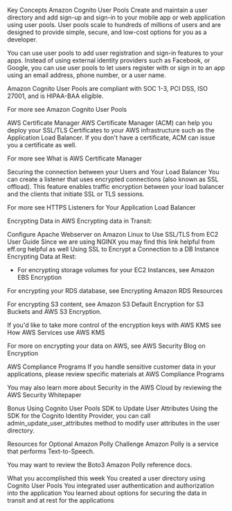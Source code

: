 Key Concepts
Amazon Cognito User Pools
Create and maintain a user directory and add sign-up and sign-in to your mobile app or web application using user pools. User pools scale to hundreds of millions of users and are designed to provide simple, secure, and low-cost options for you as a developer.

You can use user pools to add user registration and sign-in features to your apps. Instead of using external identity providers such as Facebook, or Google, you can use user pools to let users register with or sign in to an app using an email address, phone number, or a user name.

Amazon Cognito User Pools are compliant with SOC 1-3, PCI DSS, ISO 27001, and is HIPAA-BAA eligible.

For more see Amazon Cognito User Pools

AWS Certificate Manager
AWS Certificate Manager (ACM) can help you deploy your SSL/TLS Certificates to your AWS infrastructure such as the Application Load Balancer. If you don't have a certificate, ACM can issue you a certificate as well.

For more see What is AWS Certificate Manager

Securing the connection between your Users and Your Load Balancer
You can create a listener that uses encrypted connections (also known as SSL offload). This feature enables traffic encryption between your load balancer and the clients that initiate SSL or TLS sessions.

For more see HTTPS Listeners for Your Application Load Balancer

Encrypting Data in AWS
Encrypting data in Transit:

Configure Apache Webserver on Amazon Linux to Use SSL/TLS from EC2 User Guide
Since we are using NGINX you may find this link helpful from eff.org helpful as well
Using SSL to Encrypt a Connection to a DB Instance
Encrypting Data at Rest:
* For encrypting storage volumes for your EC2 Instances, see Amazon EBS Encryption

For encrypting your RDS database, see Encrypting Amazon RDS Resources

For encrypting S3 content, see Amazon S3 Default Encryption for S3 Buckets and AWS S3 Encryption.

If you'd like to take more control of the encryption keys with AWS KMS see How AWS Services use AWS KMS

For more on encrypting your data on AWS, see AWS Security Blog on Encryption

AWS Compliance Programs
If you handle sensitive customer data in your applications, please review specific materials at AWS Compliance Programs

You may also learn more about Security in the AWS Cloud by reviewing the AWS Security Whitepaper

Bonus
Using Cognito User Pools SDK to Update User Attributes
Using the SDK for the Cognito Identity Provider, you can call admin_update_user_attributes method to modify user attributes in the user directory.

Resources for Optional Amazon Polly Challenge
Amazon Polly is a service that performs Text-to-Speech.

You may want to review the Boto3 Amazon Polly reference docs.

What you accomplished this week
You created a user directory using Cognito User Pools
You integrated user authentication and authorization into the application
You learned about options for securing the data in transit and at rest for the applications
